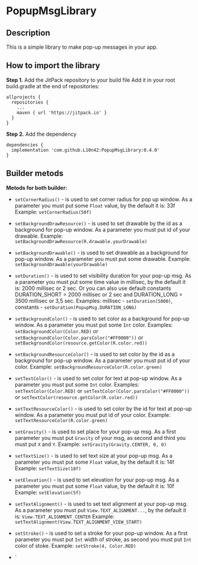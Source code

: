 # PopupMsgLibrary

## Description
This is a simple library to make pop-up messages in your app.

## How to import the library 
**Step 1.** Add the JitPack repository to your build file
Add it in your root build.gradle at the end of repositories:
```
allprojects {
  repositories {
    ...
    maven { url 'https://jitpack.io' }
  }
}
```

**Step 2.** Add the dependency
```
dependencies {
  implementation 'com.github.L10n42:PopupMsgLibrary:0.4.0'
}
```
## Builder metods
**Metods for both builder:**
- `setCornerRadius()` - is used to set corner radius for pop up window. As a parameter you must put some `Float` value, by the default it is: 33f 
Example: `setCornerRadius(50f)`

- `setBackgroundDrawResource()` - is used to set drawable by the id as a background for pop-up window. As a parameter you must put id of your drawable. 
Example: `setBackgroundDrawResource(R.drawable.yourDrawable)`

- `setBackgroundDrawable()` - is used to set drawable as a background for pop-up window. As a parameter you must put some drawable.
Example: `setBackgroundDrawable(yourDrawable)`

- `setDuration()` - is used to set visibility duration for your pop-up msg. As a parameter you must put some time value in millisec, by the default it is: 2000 millisec or 2 sec. Or you can also use default constants DURATION_SHORT = 2000 millisec or 2 sec and DURATION_LONG = 3500 millisec or 3,5 sec.
Examples: 
millisec - `setDuration(5000)`,
constants - `setDuration(PopupMsg.DURATION_LONG)`

- `setBackgroundColor()` - is used to set color as a background for pop-up window. As a parameter you must put some `Int` color.
Examples: `setBackgroundColor(Color.RED)` or `setBackgroundColor(Color.parsColor("#FF0000"))` or `setBackgroundColor(resource.getColor(R.color.red))`

- `setBackgroundResourceColor()` - is used to set color by the id as a background for pop-up window. As a parameter you must put id of your color.
Example: `setBackgroundResourceColor(R.color.green)`

- `setTextColor()` - is used to set color for text at pop-up window. As a parameter you must put some `Int` color.
Examples: `setTextColor(Color.RED)` or `setTextColor(Color.parsColor("#FF0000"))` or `setTextColor(resource.getColor(R.color.red))`

- `setTextResourceColor()` - is used to set color by the id for text at pop-up window. As a parameter you must put id of your color.
Example: `setTextResourceColor(R.color.green)`

- `setGravity()` - is used to set place for your pop-up msg. As a first parameter you must put `Gravity` of your msg, as second and third you must put `X` and `Y`.
Example: `setGravity(Gravity.CENTER, 0, 0)`

- `setTextSize()` - is used to set text size at your pop-up msg. As a parameter you must put some `Float` value, by the default it is: 14f
Example: `setTextSize(18f)`

- `setElevation()` - is used to set elevation for your pop-up msg. As a parameter you must put some `Float` value, by the default it is: 10f
Example: `setElevation(5f)`

- `setTextAlignment()` - is used to set text alignment at your pop-up msg. As a parameter you must put `View.TEXT_ALIGNMENT...`, by the default it is: `View.TEXT_ALIGNMENT_CENTER`
Example: `setTextAlignment(View.TEXT_ALIGNMENT_VIEW_START)`

- `setStroke()` - is used to set a stroke for your pop-up window. As a first parameter you must put `Int` width of stroke, as second you must put `Int` color of stoke.
Example: `setStroke(4, Color.RED)`

- `


